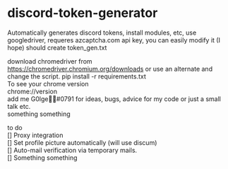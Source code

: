 # discord-token-generator
Automatically generates discord tokens, install modules, etc, use googledriver, requeres azcaptcha.com api key, you can easily modify it (I hope)
should create token_gen.txt


download chromedriver from https://chromedriver.chromium.org/downloads or use an alternate and change the script.
pip install -r requirements.txt \
To see your chrome version\
chrome://version \
add me G0lge᲼᲼#0791 for ideas, bugs, advice for my code or just a small talk etc.\
something something 

to do \
[] Proxy integration\
[] Set profile picture automatically (will use discum)\
[] Auto-mail verification via temporary mails.\
[] Something something 
